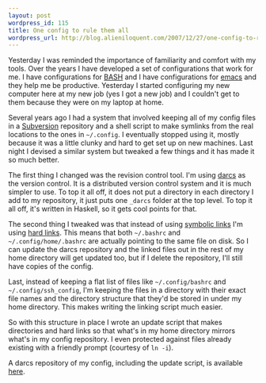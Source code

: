 ```yaml
---
layout: post
wordpress_id: 115
title: One config to rule them all
wordpress_url: http://blog.alieniloquent.com/2007/12/27/one-config-to-rule-them-all/
---
```

Yesterday I was reminded the importance of familiarity and comfort with my
tools. Over the years I have developed a set of configurations that work for
me. I have configurations for [BASH][1] and I have configurations for
[emacs][2] and they help me be productive. Yesterday I started configuring my
new computer here at my new job (yes I got a new job) and I couldn't get to
them because they were on my laptop at home.

Several years ago I had a system that involved keeping all of my config files
in a [Subversion][3] repository and a shell script to make symlinks from the
real locations to the ones in `~/.config`. I eventually stopped using it,
mostly because it was a little clunky and hard to get set up on new machines.
Last night I devised a similar system but tweaked a few things and it has made
it so much better.

The first thing I changed was the revision control tool. I'm using [darcs][4]
as the version control. It is a distributed version control system and it is
much simpler to use. To top it all off, it does not put a directory in each
directory I add to my repository, it just puts one `_darcs` folder at the top
level. To top it all off, it's written in Haskell, so it gets cool points for
that.

The second thing I tweaked was that instead of using [symbolic links][5] I'm
using [hard links][6]. This means that both `~/.bashrc` and
`~/.config/home/.bashrc` are actually pointing to the same file on disk. So I
can update the darcs repository and the linked files out in the rest of my
home directory will get updated too, but if I delete the repository, I'll
still have copies of the config.

Last, instead of keeping a flat list of files like `~/.config/bashrc` and
`~/.config/ssh_config`, I'm keeping the files in a directory with their exact
file names and the directory structure that they'd be stored in under my home
directory. This makes writing the linking script much easier.

So with this structure in place I wrote an update script that makes
directories and hard links so that what's in my home directory mirrors what's
in my config repository. I even protected against files already existing with
a friendly prompt (courtesy of `ln -i`).

A darcs repository of my config, including the update script, is available
[here][7].

   [1]: http://www.gnu.org/software/bash/

   [2]: http://www.gnu.org/software/emacs/

   [3]: http://subversion.tigris.org/

   [4]: http://darcs.net

   [5]: http://en.wikipedia.org/wiki/Symbolic_link

   [6]: http://en.wikipedia.org/wiki/Hard_link

   [7]: http://www.alieniloquent.com/code/config/

